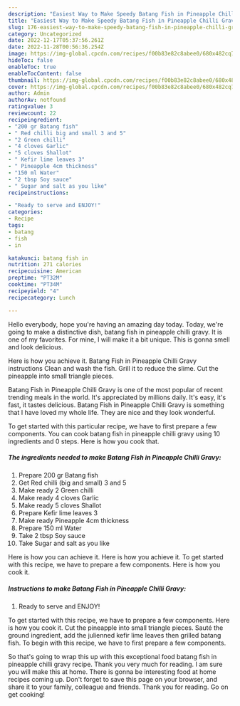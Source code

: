 ```yaml
---
description: "Easiest Way to Make Speedy Batang Fish in Pineapple Chilli Gravy"
title: "Easiest Way to Make Speedy Batang Fish in Pineapple Chilli Gravy"
slug: 176-easiest-way-to-make-speedy-batang-fish-in-pineapple-chilli-gravy
category: Uncategorized
date: 2022-12-17T05:37:56.261Z
date: 2022-11-28T00:56:36.254Z
image: https://img-global.cpcdn.com/recipes/f00b83e82c8abee0/680x482cq70/batang-fish-in-pineapple-chilli-gravy-recipe-main-photo.jpg
hideToc: false
enableToc: true
enableTocContent: false
thumbnail: https://img-global.cpcdn.com/recipes/f00b83e82c8abee0/680x482cq70/batang-fish-in-pineapple-chilli-gravy-recipe-main-photo.jpg
cover: https://img-global.cpcdn.com/recipes/f00b83e82c8abee0/680x482cq70/batang-fish-in-pineapple-chilli-gravy-recipe-main-photo.jpg
author: Admin
authorAv: notfound
ratingvalue: 3
reviewcount: 22
recipeingredient:
- "200 gr Batang fish"
- " Red chilli big and small 3 and 5"
- "2 Green chilli"
- "4 cloves Garlic"
- "5 cloves Shallot"
- " Kefir lime leaves 3"
- " Pineapple 4cm thickness"
- "150 ml Water"
- "2 tbsp Soy sauce"
- " Sugar and salt as you like"
recipeinstructions:

- "Ready to serve and ENJOY!"
categories:
- Recipe
tags:
- batang
- fish
- in

katakunci: batang fish in 
nutrition: 271 calories
recipecuisine: American
preptime: "PT32M"
cooktime: "PT34M"
recipeyield: "4"
recipecategory: Lunch

---
```



Hello everybody, hope you're having an amazing day today. Today, we're going to make a distinctive dish, batang fish in pineapple chilli gravy. It is one of my favorites. For mine, I will make it a bit unique. This is gonna smell and look delicious.

Here is how you achieve it. Batang Fish in Pineapple Chilli Gravy instructions Clean and wash the fish. Grill it to reduce the slime. Cut the pineapple into small triangle pieces.

Batang Fish in Pineapple Chilli Gravy is one of the most popular of recent trending meals in the world. It's appreciated by millions daily. It's easy, it's fast, it tastes delicious. Batang Fish in Pineapple Chilli Gravy is something that I have loved my whole life. They are nice and they look wonderful.


To get started with this particular recipe, we have to first prepare a few components. You can cook batang fish in pineapple chilli gravy using 10 ingredients and 0 steps. Here is how you cook that.

<!--inarticleads1-->

##### The ingredients needed to make Batang Fish in Pineapple Chilli Gravy:

1. Prepare 200 gr Batang fish
1. Get  Red chilli (big and small) 3 and 5
1. Make ready 2 Green chilli
1. Make ready 4 cloves Garlic
1. Make ready 5 cloves Shallot
1. Prepare  Kefir lime leaves 3
1. Make ready  Pineapple 4cm thickness
1. Prepare 150 ml Water
1. Take 2 tbsp Soy sauce
1. Take  Sugar and salt as you like


Here is how you can achieve it. Here is how you achieve it. To get started with this recipe, we have to prepare a few components. Here is how you cook it. 

<!--inarticleads2-->

##### Instructions to make Batang Fish in Pineapple Chilli Gravy:


1. Ready to serve and ENJOY!

To get started with this recipe, we have to prepare a few components. Here is how you cook it. Cut the pineapple into small triangle pieces. Sauté the ground ingredient, add the julienned kefir lime leaves then grilled batang fish. To begin with this recipe, we have to first prepare a few components. 

So that's going to wrap this up with this exceptional food batang fish in pineapple chilli gravy recipe. Thank you very much for reading. I am sure you will make this at home. There is gonna be interesting food at home recipes coming up. Don't forget to save this page on your browser, and share it to your family, colleague and friends. Thank you for reading. Go on get cooking!
